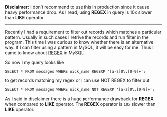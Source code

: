 **Disclaimer:** I don’t recommend to use this in production since it cause heavy performance drop. As I read, using **REGEX** in query is 10x slower than **LIKE** operator.

------------------------------------------------------------------------

Recently I had a requirement to filter out records which matches a particular pattern. Usually in such cases I retrive the records and run filter in the program. This time I was curious to know whether there is an alternative way. If I can filter using a pattern in MySQL, it will be easy for me. Thus I came to know about [REGEX](https://dev.mysql.com/doc/refman/5.1/en/regexp.html) in MySQL.

So now I my query looks like

    SELECT * FROM messages WHERE nick_name REGEXP '[a-z]0\.[0-9]+';

to get records matching my regex or I can use NOT REGEX to filter out.

    SELECT * FROM messages WHERE nick_name NOT REGEXP '[a-z]0\.[0-9]+';

As I said in disclaimer there is a huge performance drawback for **REGEX** when compared to **LIKE** operator. The **REGEX** operator is `10x` slower than **LIKE** operator.
